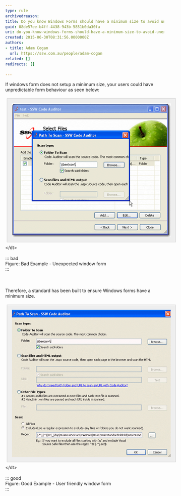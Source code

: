 ```yaml
---
type: rule
archivedreason: 
title: Do you know Windows Forms should have a minimum size to avoid unexpected UI behavior
guid: 08de57ee-b4ff-4438-943b-5851b0da30fa
uri: do-you-know-windows-forms-should-have-a-minimum-size-to-avoid-unexpected-ui-behavior
created: 2015-06-30T08:31:56.0000000Z
authors:
- title: Adam Cogan
  url: https://ssw.com.au/people/adam-cogan
related: []
redirects: []

---
```


If windows form does not setup a minimum size, your users could have unpredictable form behaviour as seen below:
<dt style="border:none;"><img alt="Bad window form" src="../../assets/Bugsize.gif" style="margin:5px;padding:15px;border:1px solid #cccccc;background:#eeeeee;">&lt;/dt&gt;<br><br>::: bad<br>Figure: Bad Example - Unexpected window form<br>:::<br><br><span style="line-height:20.7999992370605px;"><br></span></dt>

<!--endintro-->

Therefore, a standard has been built to ensure Windows forms have a minimum size.
<dt style="border:none;"><img alt="Good window form" src="../../assets/Minisize.gif" style="margin:5px;padding:15px;border:1px solid #cccccc;background:#eeeeee;">&lt;/dt&gt;<br><br>::: good<br>Figure: Good Example - User friendly window form<br>:::<br><br><p><br></p>

</dt>
